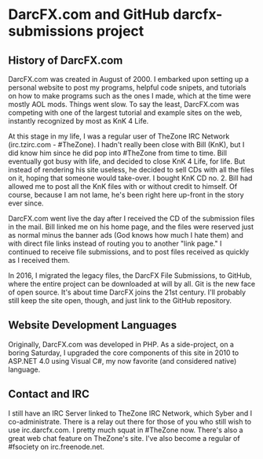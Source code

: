 # DarcFX.com and GitHub darcfx-submissions project

## History of DarcFX.com
DarcFX.com was created in August of 2000.  I embarked upon setting up a personal website to post my programs, helpful code snipets, and tutorials on how to make programs such as the ones I made, which at the time were mostly AOL mods.  Things went slow.  To say the least, DarcFX.com was competing with one of the largest tutorial and example sites on the web, instantly recognized by most as KnK 4 Life. 

At this stage in my life, I was a regular user of TheZone IRC Network (irc.tzirc.com - #TheZone).  I hadn't really been close with Bill (KnK), but I did know him since he did pop into #TheZone from time to time.  Bill eventually got busy with life, and decided to close KnK 4 Life, for life.  But instead of rendering his site useless, he decided to sell CDs with all the files on it, hoping that someone would take-over.  I bought KnK CD no. 2.  Bill had allowed me to post all the KnK files with or without credit to himself.  Of course, because I am not lame, he's been right here up-front in the story ever since.

DarcFX.com went live the day after I received the CD of the submission files in the mail.  Bill linked me on his home page, and the files were reserved just as normal minus the banner ads (God knows how much I hate them) and with direct file links instead of routing you to another "link page."  I continued to receive file submissions, and to post files received as quickly as I received them.

In 2016, I migrated the legacy files, the DarcFX File Submissions, to GitHub, where the entire project can be downloaded at will by all.  Git is the new face of open source.  It's about time DarcFX joins the 21st century.  I'll probably still keep the site open, though, and just link to the GitHub repository.  

## Website Development Languages
Originally, DarcFX.com was developed in PHP.  As a side-project, on a boring Saturday, I upgraded the core components of this site in 2010 to ASP.NET 4.0 using Visual C#, my now favorite (and considered native) language.  

## Contact and IRC
I still have an IRC Server linked to TheZone IRC Network, which Syber and I co-administrate.  There is a relay out there for those of you who still wish to use irc.darcfx.com.  I pretty much squat in #TheZone now.  There's also a great web chat feature on TheZone's site.  I've also become a regular of #fsociety on irc.freenode.net.
